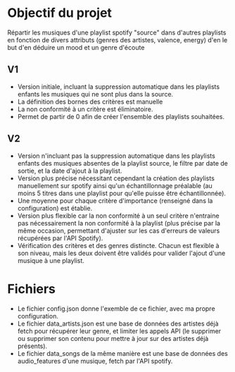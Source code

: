 # Objectif du projet
Répartir les musiques d'une playlist spotify "source" dans d'autres playlists en fonction de divers attributs (genres des artistes, valence, energy) d'en le but d'en déduire un mood et un genre d'écoute

## V1
- Version initiale, incluant la suppression automatique dans les playlists enfants les musiques qui ne sont plus dans la source.
- La définition des bornes des critères est manuelle
- La non conformité à un critère est éliminatoire.
- Permet de partir de 0 afin de créer l'ensemble des playlists souhaitées.

## V2
- Version n'incluant pas la suppression automatique dans les playlists enfants des musiques absentes de la playlist source, le filtre par date de sortie, et la date d'ajout à la playlist.
- Version plus précise nécessitant cependant la création des playlists manuellement sur spotify ainsi qu'un échantillonnage préalable (au moins 5 titres dans une playlist pour qu'elle puisse être échantillonnée).
- Une moyenne pour chaque critère d'importance (renseigné dans la configuration) est établie.
- Version plus flexible car la non conformité à un seul critère n'entraine pas nécessairement la non conformité à la playlist (plus précise par la même occasion, permettant d'ajuster sur les cas d'erreurs de valeurs récupérées par l'API Spotify).
- Vérification des critères et des genres distincte. Chacun est flexible à son niveau, mais les deux doivent être validés pour valider l'ajout d'une musique à une playlist.

# Fichiers
- Le fichier config.json donne l'exemble de ce fichier, avec ma propre configuration.
- Le fichier data_artists.json est une base de données des artistes déjà fetch pour récupérer leur genre, et limiter les appels API (le supprimer ou supprimer son contenu pour mettre à jour sur des artistes déjà présents).
- Le fichier data_songs de la même manière est une base de données des audio_features d'une musique, fetch par l'API spotify.